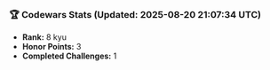 ### 🏆 Codewars Stats (Updated: 2025-08-20 21:07:34 UTC)

- **Rank:** 8 kyu
- **Honor Points:** 3
- **Completed Challenges:** 1
